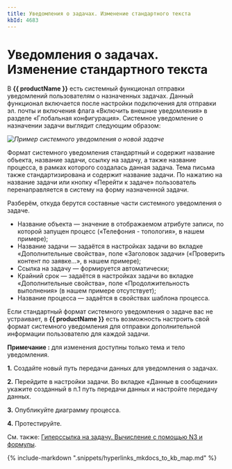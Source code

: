 ```yaml
---
title: Уведомления о задачах. Изменение стандартного текста
kbId: 4683
---
```


# Уведомления о задачах. Изменение стандартного текста

В **{{ productName }}** есть системный функционал отправки уведомлений пользователям о назначенных задачах. Данный функционал включается после настройки подключения для отправки эл. почты и включения флага «Включить внешние уведомления» в разделе «Глобальная конфигурация». Системное уведомление о назначении задачи выглядит следующим образом:

_![Пример системного уведомления о новой задаче](https://kb.comindware.ru/assets/2021-12-16_13h12_51.png)_

Формат системного уведомления стандартный и содержит название объекта, название задачи, ссылку на задачу, а также название процесса, в рамках которого создалась данная задача. Тема письма также стандартизирована и содержит название задачи. По нажатию на название задачи или кнопку «Перейти к задаче» пользователь перенаправляется в систему на форму назначенной задачи.

Разберём, откуда берутся составные части системного уведомления о задаче.

- Название объекта — значение в отображаемом атрибуте записи, по которой запущен процесс («Телефония - топология», в нашем примере);
- Название задачи — задаётся в настройках задачи во вкладке «Дополнительные свойства», поле «Заголовок задачи» («Проверить контент по заявке...», в нашем примере);
- Ссылка на задачу — формируется автоматически;
- Крайний срок — задаётся в настройках задачи во вкладке «Дополнительные свойства», поле «Продолжительность выполнения» (в нашем примере отсутствует);
- Название процесса — задаётся в свойствах шаблона процесса.

Если стандартный формат системного уведомления о задаче вас не устраивает, в **{{ productName }}** есть возможность настроить свой формат системного уведомления для отправки дополнительной информации пользователю для каждой задачи.

**Примечание :** для изменения доступны только тема и тело уведомления.

**1.** Создайте новый путь передачи данных для уведомления о задачах.

**2.** Перейдите в настройки задачи. Во вкладке «Данные в сообщении» укажите созданный в п.1 путь передачи данных и настройте передачу данных.

**3.** Опубликуйте диаграмму процесса.

**4.** Протестируйте.

См. также: [Гиперссылка на задачу. Вычисление с помощью N3 и формулы](https://kb.comindware.ru/article.php?id=4879).

{% include-markdown ".snippets/hyperlinks_mkdocs_to_kb_map.md" %}
